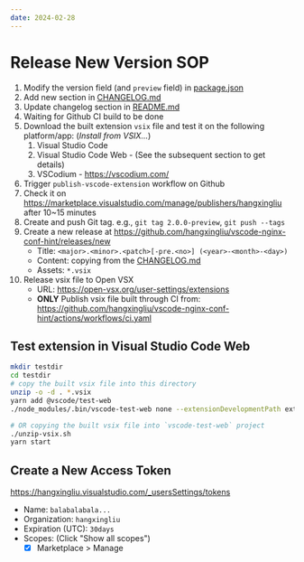 ```yaml
---
date: 2024-02-28
---
```

# Release New Version SOP

1. Modify the version field (and `preview` field) in [package.json](../package.json)
2. Add new section in [CHANGELOG.md](./CHANGELOG.md)
3. Update changelog section in [README.md](../README.md)
4. Waiting for Github CI build to be done
5. Download the built extension `vsix` file and test it on the following platform/app: (*Install from VSIX...*)
    1. Visual Studio Code
    2. Visual Studio Code Web - (See the subsequent section to get details)
    3. VSCodium - <https://vscodium.com/>
6. Trigger `publish-vscode-extension` workflow on Github 
7. Check it on <https://marketplace.visualstudio.com/manage/publishers/hangxingliu> after 10~15 minutes
8. Create and push Git tag. e.g., `git tag 2.0.0-preview`, `git push --tags`
9. Create a new release at <https://github.com/hangxingliu/vscode-nginx-conf-hint/releases/new>
    - Title: `<major>.<minor>.<patch>[-pre.<no>] (<year>-<month>-<day>)`
    - Content: copying from the [CHANGELOG.md](./CHANGELOG.md)
    - Assets: `*.vsix`
10. Release vsix file to Open VSX
    - URL: <https://open-vsx.org/user-settings/extensions>
    - **ONLY** Publish vsix file built through CI from: <https://github.com/hangxingliu/vscode-nginx-conf-hint/actions/workflows/ci.yaml>

## Test extension in Visual Studio Code Web

``` bash
mkdir testdir
cd testdir
# copy the built vsix file into this directory
unzip -o -d . *.vsix
yarn add @vscode/test-web
./node_modules/.bin/vscode-test-web none --extensionDevelopmentPath extension

# OR copying the built vsix file into `vscode-test-web` project
./unzip-vsix.sh
yarn start
```


## Create a New Access Token

<https://hangxingliu.visualstudio.com/_usersSettings/tokens>

- Name: `balabalabala...`
- Organization: `hangxingliu`
- Expiration (UTC): `30days`
- Scopes: (Click "Show all scopes")
    - [x] Marketplace > Manage
